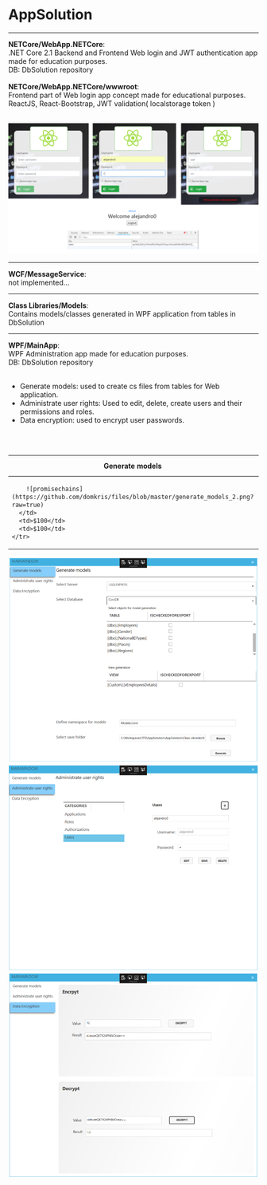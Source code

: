 # AppSolution

<hr>
<b>NETCore/WebApp.NETCore</b>:</br>
.NET Core 2.1
Backend and Frontend Web login and JWT authentication app made for education purposes.</br>
DB: DbSolution repository
</br></br>
<b>NETCore/WebApp.NETCore/wwwroot</b>:</br>
Frontend part of Web login app concept made for educational purposes.</br>
ReactJS, React-Bootstrap, JWT validation( localstorage token )
</br></br>

![promisechains](https://github.com/domkris/files/blob/master/web_api_short.png?raw=true)
<hr>

<b>WCF/MessageService</b>:</br>
not implemented...
<hr>
<b>Class Libraries/Models</b>:</br>
Contains models/classes generated in WPF application from tables in DbSolution
<hr>
<b>WPF/MainApp</b>:</br>
WPF Administration app made for education purposes.</br>
DB: DbSolution repository</br>
</br>
<ul>
  <li>Generate models: used to create cs files from tables for Web application.</li>
  <li>Administrate user rights: Used to edit, delete, create users and their permissions and roles.</li>
  <li>Data encryption: used to encrypt user passwords. </li>
</ul>
</br>
</br>
<table>
  <thead>
    <tr>
      <th>Generate models</th>
      <th>Administrate user rights</th>
      <th>Data encryption</th>
    </tr>
  </thead>
  <tbody>
    <tr>
      <td>
        
        ![promisechains](https://github.com/domkris/files/blob/master/generate_models_2.png?raw=true)
      </td>
      <td>$100</td>
      <td>$100</td>
    </tr>
  </tbody>
</table>

![promisechains](https://github.com/domkris/files/blob/master/generate_models_2.png?raw=true)
![promisechains](https://github.com/domkris/files/blob/master/administrate_user_rights_7.png?raw=true)
![promisechains](https://github.com/domkris/files/blob/master/data_encryption_2.png?raw=true)
